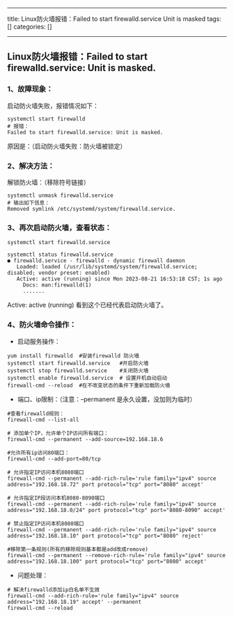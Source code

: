 
--- 
title:  Linux防火墙报错：Failed to start firewalld.service Unit is masked 
tags: []
categories: [] 

---
## Linux防火墙报错：Failed to start firewalld.service: Unit is masked.

### 1、故障现象：

启动防火墙失败，报错情况如下：

```
systemctl start firewalld
# 报错：
Failed to start firewalld.service: Unit is masked.

```

原因是：（启动防火墙失败：防火墙被锁定）

### 2、解决方法：

解锁防火墙：（移除符号链接）

```
systemctl unmask firewalld.service
# 输出如下信息：
Removed symlink /etc/systemd/system/firewalld.service.

```

### 3、再次启动防火墙，查看状态：

```
systemctl start firewalld.service

systemctl status firewalld.service 
● firewalld.service - firewalld - dynamic firewall daemon
   Loaded: loaded (/usr/lib/systemd/system/firewalld.service; disabled; vendor preset: enabled)
   Active: active (running) since Mon 2023-08-21 16:53:18 CST; 1s ago
     Docs: man:firewalld(1)
     .......

```

Active: active (running) 看到这个已经代表启动防火墙了。

### 4、防火墙命令操作：
- 启动服务操作：
```
yum install firewalld  #安装firewalld 防火墙
systemctl start firewalld.service   #开启防火墙
systemctl stop firewalld.service    #关闭防火墙
systemctl enable firewalld.service  # 设置开机自动启动
firewall-cmd --reload  #在不改变状态的条件下重新加载防火墙

```
- 端口、ip限制：（注意：–permanent 是永久设置，没加则为临时）
```
#查看firewalld规则：
firewall-cmd --list-all

# 添加单个IP，允许单个IP访问所有端口：
firewall-cmd --permanent --add-source=192.168.18.6

#允许所有ip访问80端口：
firewall-cmd --add-port=80/tcp

# 允许指定IP访问本机8080端口
firewall-cmd --permanent --add-rich-rule='rule family="ipv4" source address="192.168.18.72" port protocol="tcp" port="8080" accept'

# 允许指定IP段访问本机8080-8090端口
firewall-cmd --permanent --add-rich-rule='rule family="ipv4" source address="192.168.18.0/24" port protocol="tcp" port="8080-8090" accept'

# 禁止指定IP访问本机8080端口
firewall-cmd --permanent --add-rich-rule='rule family="ipv4" source address="192.168.18.10" port protocol="tcp" port="8080" reject'

#移除第一条规则(所有的移除规则基本都是add改成remove)
firewall-cmd --permanent --remove-rich-rule='rule family="ipv4" source address="192.168.18.100" port protocol="tcp" port="8080" accept'

```
- 问题处理：
```
# 解决firewalld添加ip白名单不生效
firewall-cmd --add-rich-rule='rule family="ipv4" source address="192.168.18.19" accept' --permanent
firewall-cmd --reload

```
